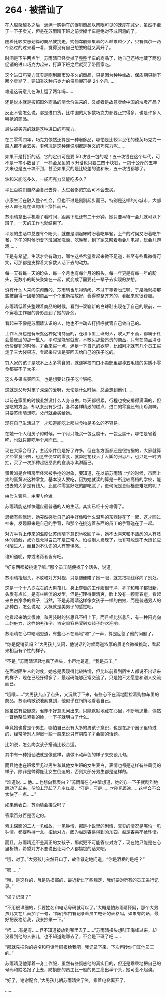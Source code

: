 # 264 · 被搭讪了

在人越聚越多之后，满满一购物车的促销商品以肉眼可见的速度在减少，虽然不至于一下子卖光，但是在苏雨晴下班之前卖掉半车是绝对不成问题的了。

随着比较实惠划算的商品被挑走，购物车前聚集着的人越来越少了，只有偶尔一两个路过的过来看一看，觉得没有自己想要的就又离开了。

时间是下午两点半，苏雨晴已经卖掉了整整半车的商品了，她自己还特地藏了两包促销的进口巧克力起来，打算下班之后就买了带回家吃。

这个进口巧克力其实是刚到超市没多久的商品，只是因为种种缘故，保质期只剩下两个星期了，要知道这种巧克力的保质期可是 24 个月……

难道这玩意儿在海上运了两年吗……

还是说本就是按照国外商品的清仓价进来的，又或者是故意卖给中国的垃圾产品？

反正不管怎么说，都是进口货，比中国的大多数巧克力都要正宗得多，也是许多人哄抢的商品。

最快被买完的就是这种进口的巧克力。

在二零零四年，巧克力依然还算是一种奢侈品，哪怕是比较平民化的德芙巧克力一般人都不会去买，更何况是这种连说明都是英文的巧克力呢……

如果不是打折的话，它的定价可是要 50 块钱一包的呢！五十块钱在这个年代，可不是一笔小数目了，一桶金龙鱼的 5 升油也只要三四十块钱，一包十公斤的五丰大米也是五十块不到，甚至如果买的是比较差的油和米，五十块钱都够了。

油和米能吃多久，一袋巧克力又能吃多久？

平民百姓们自然会自己去算，太过奢侈的东西可不会去买。

小康生活在融入整个社会，但也不过是刚刚起步而已，特别是这样的小城市，大部分人都还是在温饱线上挣扎而已。

苏雨晴拿出手机看了看时间，距离下班还有二十分钟，她只要再待一会儿就可以下班了，一天的工作也就结束了。

平淡的生活中总要有个盼头，就像是刚起床时盼着吃早餐，上午的时候又盼着吃午餐，下午的时候盼着下班回家洗澡、吃晚餐，到了家又盼着看会儿电视，玩会儿游戏……

正是有希望，生活才会有动力，哪怕这些希望看起来微不足道，甚至有些卑微得可笑，可那都是支撑着大多数人活下去的动力。

每一天有每一天的盼头，每一个月也有每个月的盼头，每一年更是有每一年的盼头，无数小的盼头聚集在一起，就变成了需要花一辈子去实现的梦想。

没有什么人来问东问西的，苏雨晴也乐得清闲，不过干等着也无聊，于是她就把那些被翻得一团糟的商品一个个重新摆放好，叠得整整齐齐的，看起来就很舒服。

苏雨晴低着头整理着商品的时候，看到一双崭新的白球鞋出现在了自己的眼前，一个穿着工作服的身影走到了她的身旁。

看起来不像是苏雨晴认识的人，她也不主动去打招呼就管自己做自己的。

工作人员也是有来挑这种促销商品的，在超市里上班的人，收入并不高，都属于社会最底层的那一批人，平时是能省就省，不敢买那些昂贵的商品，只有在商品清仓低价促销的时候，才会来买一点，满足一下自己的欲望，比如刚才就有几个员工买走了三大袋果冻，看起来应该是买回去给自己的孩子吃的。

穷人家的孩子是吃不上太多零食的，就连学校门口小卖部里那种五毛钱的劣质小零食都买不了太多。

这么多果冻买回去，也是想要让孩子吃个够吧。

这就是父母对孩子深深的爱呀，无论是什么时候，总会想到他们……

以前在家里的时候虽然没什么人身自由，每天都很累，行程也被安排得满满的，但是吃的方面，却从来没有少过，各种各样精致的糕点、进口的零食还有山珍海味，只要苏雨晴想吃，父母就会买给她。

现在自己生活过了，才知道能吃上那些食物是多么的不容易。

在她一个人租房子的时候，一个月只能买一包豆腐干，一包豆腐干，哪怕是省着吃，也就只能吃半个月而已……

现在大家合租了，生活条件倒是好了许多，但在各方面都还是很拮据的，大家就算买些零食回去，也是些便宜的零食，就算是花钱大手大脚的张思凡，也只是一时脑抽，买了一次那种超级昂贵的盒装冰淇淋而已。

蛋黄派是合租房里经常被争抢的对象，要知道，在以前苏雨晴上学的时候，市面上卖的蛋黄派这种零食，基本没人要吃，因为她就读的算是一所比较高档的学校，能进去的大多是有钱人，比这种零食好吃的都吃腻了，更何况是更低档更难吃的呢？

由俭入奢易，由奢入俭难。

苏雨晴能这样快适应最普通的人的生活，其实已经十分难得了。

思绪有些飘远，她突然感觉自己的手好像和什么温热的东西碰在了一起，这才回过神来，发现原来是自己的手背，和那个在挑选着东西的员工的手背碰在了一起。

对方手背上传来的温度让苏雨晴下意识地收回了手，她不太喜欢和不熟悉的人有肢体的接触，或许是觉得自己不是正常人，怕被别人发现了，也有可能是不太擅长应付陌生人，而且对不认识的人有警惕感……

谁知道呢，亦或者两者皆有吧。

“好东西都被挑走了嘛。”那个员工随便找了个话头，说道。

苏雨晴抬起头，不敢和对方对视，只是随便瞄了她一眼，就又把视线移向了别处。

这是一个十八岁左右的大男孩儿，身上穿着的工作服很干净，裤子和鞋子都很新，头发有点长，是有些韩流的发型，但是打理得很清爽，脸上没有一颗青春痘，看起来白白净净的样子，当然，不是苏雨晴这样像女孩子一样的白嫩，而是普通男人的那种白，怎么说呢，大概就是美男子的感觉吧。

他看起来确实很帅，和男装时的张思凡不相上下，而且相比张思凡，有一种阳光向上的魅力，这样的男孩子，肯定很容易受到女孩子的欢迎吧。

苏雨晴在心中暗暗想道，有些心不在焉地“嗯”了一声，算是回答了他的问题了。

“你是促销员吗？”大男孩儿又问，他说话的时候两道浓厚的眉毛会微微挑动，看起来相当有个性的样子。

“不是。”苏雨晴轻轻地摇了摇头，小声地说道，“我是员工。”

在面对陌生人的时候，她总是表现得比较怯懦，但比以前看到陌生人都说不出话来的样子，现在已经好得多了，最起码能够正常交流了，只是她不太愿意和别人交流而已。

“哦哦……”大男孩儿点了点头，又沉默了下来，有些心不在焉地翻捡着购物车里的商品，苏雨晴敏锐地察觉到，他似乎在悄悄地看着自己。

她虽然有些疑惑，但却不好意思问出来，只能默默地藏在心里，不断地思量，偶然一瞥他略显紧张的脸，一下子就明白了什么。

毕竟她也曾是个男生，哪怕自己没有太多的男孩子意识，也是在那个圈子里待过的，经常听别人聊起一些一般来说只有男孩子才会聊的话题。

比如说，怎么向女孩子搭讪比较合适。

其中有一种搭讪法就是像这样，装做不动声色的样子来交谈几句。

而且她也在班级里见过男生和其他女生班的女生表白，表情也都是这样有些局促的样子，除非是帅得能让女生倒追的，否则大部分男生都是这样的。

“难道说……他……他想向我表白？”苏雨晴在心中暗想道，她的心一下子就剧烈地跳动了起来，俏脸上浮起了几率红晕，“可是、可是……才刚见面诶……这样会不会太快了一点……”

如果他表白，苏雨晴会接受吗？

答案百分百是否定的。

素未谋面的二人一见如故，一见钟情，那是小说里的剧情，真实的情况是哪怕一见钟情，都要矜持一点，拒绝对方，因为越是容易得到的东西，越是容易不被珍惜。

而且，苏雨晴还不是真正的女孩子，那就更不可能答应对方了，现在她只能是在心里祈祷，希望对方不要说出让两个人都尴尬的话来吧。

“哦，对了。”大男孩儿突然开口了，故作镇定地问道，“你是酒柜的是吧？”

“嗯……”

“哦，是这样的，我是防损部的，最近新出了些规定，我们要对所有的员工进行记录。”

“诶？记录？”

“不用很详细的，只要姓名和电话号码就可以了。”大概是怕苏雨晴怀疑，那个大男孩儿又在后面加了一句，“你们部门有记录着员工电话的表格吗，如果有的话，最好把表格给我，我来抄录一下。”

“唔……有是有……但不知道被放到哪里去了……”苏雨晴扭头想叫王海峰过来，却没看到他的人影儿，也不知道跑哪去了，不会是下班了吧……

“那就先把你的姓名和电话号码报给我吧，我记录下来，下次再抄你们其他员工的。”

苏雨晴见他穿着一身工作服，虽然有些疑惑他的真实目的，但还是乖乖地把自己的号码和姓名报了上去，防损部的员工比一般的员工高出半个头，她可惹不起诶。

“好了，谢谢配合。”大男孩儿朝苏雨晴笑了笑，乘着电梯离开了。

……
